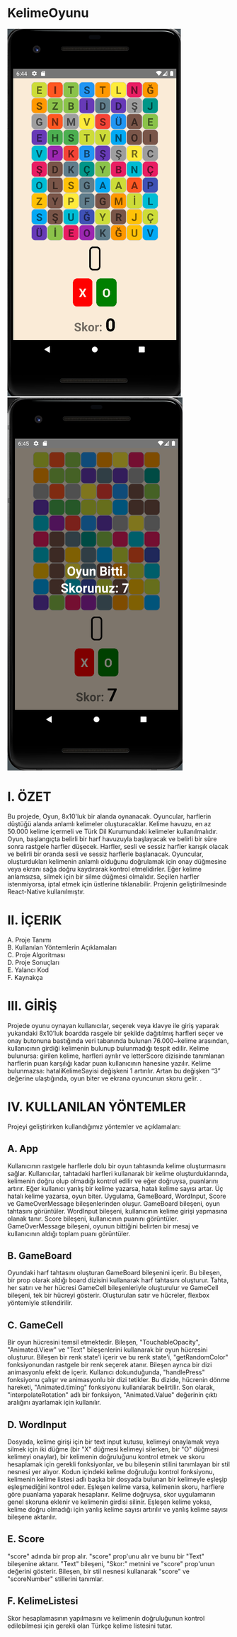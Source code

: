 # KelimeOyunu

![](https://github.com/hzrkc/KelimeOyunu/blob/main/images/1.png "title-1")     ![](https://github.com/hzrkc/KelimeOyunu/blob/main/images/4.png "title-2")
 
# I.	ÖZET
Bu projede, Oyun, 8x10'luk bir alanda oynanacak. Oyuncular, harflerin düştüğü alanda anlamlı kelimeler oluşturacaklar. Kelime havuzu, en az 50.000 kelime içermeli ve Türk Dil Kurumundaki kelimeler kullanılmalıdır. Oyun, başlangıçta belirli bir harf havuzuyla başlayacak ve belirli bir süre sonra rastgele harfler düşecek. Harfler, sesli ve sessiz harfler karışık olacak ve belirli bir oranda sesli ve sessiz harflerle başlanacak. Oyuncular, oluşturdukları kelimenin anlamlı olduğunu doğrulamak için onay düğmesine veya ekranı sağa doğru kaydırarak kontrol etmelidirler. Eğer kelime anlamsızsa, silmek için bir silme düğmesi olmalıdır. Seçilen harfler istenmiyorsa, iptal etmek için üstlerine tıklanabilir. Projenin geliştirilmesinde React-Native kullanılmıştır.
# II.	İÇERIK

A. Proje Tanımı  
B. Kullanılan Yöntemlerin Açıklamaları  
C. Proje Algoritması  
D. Proje Sonuçları  
E. Yalancı Kod  
F. Kaynakça  

# III.	GİRİŞ

Projede oyunu oynayan kullanıcılar, seçerek veya klavye ile giriş yaparak yukarıdaki 8x10’luk boardda rasgele bir şekilde dağıtılmış harfleri seçer ve onay butonuna bastığında veri tabanında bulunan 76.000~kelime arasından, kullanıcının girdiği kelimenin bulunup bulunmadığı tespit edilir. 
Kelime bulunursa: girilen kelime, harfleri ayrılır ve letterScore dizisinde tanımlanan harflerin puan karşılığı kadar puan kullanıcının hanesine yazılır. 
	Kelime bulunmazsa: hataliKelimeSayisi değişkeni 1 artırılır. Artan bu değişken “3” değerine ulaştığında, oyun biter ve ekrana oyuncunun skoru gelir.
.

# IV.	KULLANILAN YÖNTEMLER
Projeyi geliştirirken kullandığımız yöntemler ve açıklamaları:

## A.	App
Kullanıcının rastgele harflerle dolu bir oyun tahtasında kelime oluşturmasını sağlar. Kullanıcılar, tahtadaki harfleri kullanarak bir kelime oluşturduklarında, kelimenin doğru olup olmadığı kontrol edilir ve eğer doğruysa, puanlarını artırır. Eğer kullanıcı yanlış bir kelime yazarsa, hatalı kelime sayısı artar. Üç hatalı kelime yazarsa, oyun biter. Uygulama, GameBoard, WordInput, Score ve GameOverMessage bileşenlerinden oluşur. GameBoard bileşeni, oyun tahtasını görüntüler. WordInput bileşeni, kullanıcının kelime girişi yapmasına olanak tanır. Score bileşeni, kullanıcının puanını görüntüler. GameOverMessage bileşeni, oyunun bittiğini belirten bir mesaj ve kullanıcının aldığı toplam puanı görüntüler.

## B.	GameBoard
Oyundaki harf tahtasını oluşturan GameBoard bileşenini içerir. Bu bileşen, bir prop olarak aldığı board dizisini kullanarak harf tahtasını oluşturur. Tahta, her satırı ve her hücresi GameCell bileşenleriyle oluşturulur ve GameCell bileşeni, tek bir hücreyi gösterir. Oluşturulan satır ve hücreler, flexbox yöntemiyle stilendirilir.


## C.	GameCell
Bir oyun hücresini temsil etmektedir. Bileşen, "TouchableOpacity", "Animated.View" ve "Text" bileşenlerini kullanarak bir oyun hücresini oluşturur.
Bileşen bir renk state'i içerir ve bu renk state'i, "getRandomColor" fonksiyonundan rastgele bir renk seçerek atanır. Bileşen ayrıca bir dizi animasyonlu efekt de içerir.
Kullanıcı dokunduğunda, "handlePress" fonksiyonu çalışır ve animasyonlu bir dizi tetikler. Bu dizide, hücrenin dönme hareketi, "Animated.timing" fonksiyonu kullanılarak belirtilir. Son olarak, "interpolateRotation" adlı bir fonksiyon, "Animated.Value" değerinin çıktı aralığını ayarlamak için kullanılır.


## D.	WordInput
Dosyada, kelime girişi için bir text input kutusu, kelimeyi onaylamak veya silmek için iki düğme (bir "X" düğmesi kelimeyi silerken, bir "O" düğmesi kelimeyi onaylar), bir kelimenin doğruluğunu kontrol etmek ve skoru hesaplamak için gerekli fonksiyonlar, ve bu bileşenin stilini tanımlayan bir stil nesnesi yer alıyor.
Kodun içindeki kelime doğruluğu kontrol fonksiyonu, kelimenin kelime listesi adlı başka bir dosyada bulunan bir kelimeyle eşleşip eşleşmediğini kontrol eder. Eşleşen kelime varsa, kelimenin skoru, harflere göre puanlama yaparak hesaplanır. Kelime doğruysa, skor uygulamanın genel skoruna eklenir ve kelimenin girdisi silinir. Eşleşen kelime yoksa, kelime doğru olmadığı için yanlış kelime sayısı artırılır ve yanlış kelime sayısı bileşene aktarılır.


## E.	Score
"score" adında bir prop alır. "score" prop'unu alır ve bunu bir "Text" bileşenine aktarır. "Text" bileşeni, "Skor:" metnini ve "score" prop'unun değerini gösterir. Bileşen, bir stil nesnesi kullanarak "score" ve "scoreNumber" stillerini tanımlar.

## F.	KelimeListesi
Skor hesaplamasının yapılmasını ve kelimenin doğruluğunun kontrol edilebilmesi için gerekli olan Türkçe kelime listesini tutar.
